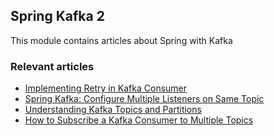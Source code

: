 ## Spring Kafka 2

This module contains articles about Spring with Kafka

### Relevant articles

- [Implementing Retry in Kafka Consumer](https://www.baeldung.com/spring-retry-kafka-consumer)
- [Spring Kafka: Configure Multiple Listeners on Same Topic](https://www.baeldung.com/spring-kafka-multiple-listeners-same-topic)
- [Understanding Kafka Topics and Partitions](https://www.baeldung.com/kafka-topics-partitions)
- [How to Subscribe a Kafka Consumer to Multiple Topics](https://www.baeldung.com/kafka-subscribe-consumer-multiple-topics)
